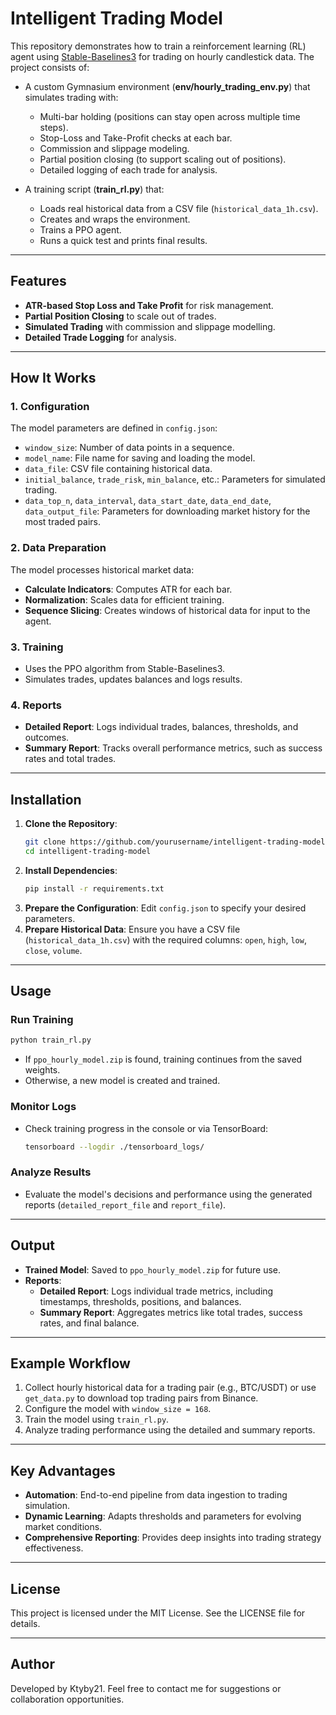 # Intelligent Trading Model

This repository demonstrates how to train a reinforcement learning (RL) agent using [Stable-Baselines3](https://github.com/DLR-RM/stable-baselines3) for trading on hourly candlestick data. The project consists of:

- A custom Gymnasium environment (**env/hourly_trading_env.py**) that simulates trading with:
  - Multi-bar holding (positions can stay open across multiple time steps).
  - Stop-Loss and Take-Profit checks at each bar.
  - Commission and slippage modeling.
  - Partial position closing (to support scaling out of positions).
  - Detailed logging of each trade for analysis.

- A training script (**train_rl.py**) that:
  - Loads real historical data from a CSV file (`historical_data_1h.csv`).
  - Creates and wraps the environment.
  - Trains a PPO agent.
  - Runs a quick test and prints final results.

---

## Features

- **ATR-based Stop Loss and Take Profit** for risk management.
- **Partial Position Closing** to scale out of trades.
- **Simulated Trading** with commission and slippage modelling.
- **Detailed Trade Logging** for analysis.

---

## How It Works

### 1. **Configuration**
The model parameters are defined in `config.json`:
- `window_size`: Number of data points in a sequence.
- `model_name`: File name for saving and loading the model.
- `data_file`: CSV file containing historical data.
- `initial_balance`, `trade_risk`, `min_balance`, etc.: Parameters for simulated trading.
- `data_top_n`, `data_interval`, `data_start_date`, `data_end_date`, `data_output_file`: Parameters for downloading market history for the most traded pairs.

### 2. **Data Preparation**
The model processes historical market data:
- **Calculate Indicators**: Computes ATR for each bar.
- **Normalization**: Scales data for efficient training.
- **Sequence Slicing**: Creates windows of historical data for input to the agent.

### 3. **Training**
- Uses the PPO algorithm from Stable-Baselines3.
- Simulates trades, updates balances and logs results.

### 4. **Reports**
- **Detailed Report**: Logs individual trades, balances, thresholds, and outcomes.
- **Summary Report**: Tracks overall performance metrics, such as success rates and total trades.

---

## Installation

1. **Clone the Repository**:
   ```bash
   git clone https://github.com/yourusername/intelligent-trading-model.git
   cd intelligent-trading-model
   ```
2. **Install Dependencies**:
   ```bash
   pip install -r requirements.txt
   ```
3. **Prepare the Configuration**: Edit `config.json` to specify your desired parameters.
4. **Prepare Historical Data**: Ensure you have a CSV file (`historical_data_1h.csv`) with the required columns: `open`, `high`, `low`, `close`, `volume`.

---

## Usage

### Run Training
```bash
python train_rl.py
```

- If `ppo_hourly_model.zip` is found, training continues from the saved weights.
- Otherwise, a new model is created and trained.

### Monitor Logs
- Check training progress in the console or via TensorBoard:
  ```bash
  tensorboard --logdir ./tensorboard_logs/
  ```

### Analyze Results
- Evaluate the model's decisions and performance using the generated reports (`detailed_report_file` and `report_file`).

---

## Output

- **Trained Model**: Saved to `ppo_hourly_model.zip` for future use.
- **Reports**:
  - **Detailed Report**: Logs individual trade metrics, including timestamps, thresholds, positions, and balances.
  - **Summary Report**: Aggregates metrics like total trades, success rates, and final balance.

---

## Example Workflow

1. Collect hourly historical data for a trading pair (e.g., BTC/USDT) or use `get_data.py` to download top trading pairs from Binance.
2. Configure the model with `window_size = 168`.
3. Train the model using `train_rl.py`.
4. Analyze trading performance using the detailed and summary reports.

---

## Key Advantages

- **Automation**: End-to-end pipeline from data ingestion to trading simulation.
- **Dynamic Learning**: Adapts thresholds and parameters for evolving market conditions.
- **Comprehensive Reporting**: Provides deep insights into trading strategy effectiveness.

---

## License

This project is licensed under the MIT License. See the LICENSE file for details.

---

## Author

Developed by Ktyby21. Feel free to contact me for suggestions or collaboration opportunities.
